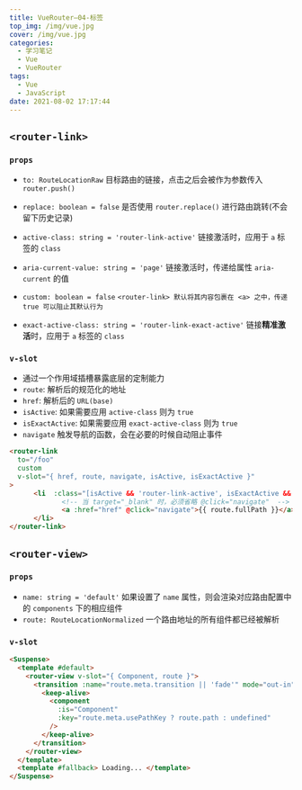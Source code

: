 ```yaml
---
title: VueRouter—04-标签
top_img: /img/vue.jpg
cover: /img/vue.jpg
categories:
  - 学习笔记
  - Vue
  - VueRouter
tags:
  - Vue
  - JavaScript
date: 2021-08-02 17:17:44
---
```


## `<router-link>`

### `props`

- `to: RouteLocationRaw` 目标路由的链接，点击之后会被作为参数传入 `router.push()`
- `replace: boolean = false` 是否使用 `router.replace()` 进行路由跳转(不会留下历史记录)
- `active-class: string = 'router-link-active'` 链接激活时，应用于 `a` 标签的 `class`
- `aria-current-value: string = 'page'` 链接激活时，传递给属性 `aria-current` 的值

- `custom: boolean = false` `<router-link> 默认将其内容包裹在 <a> 之中，传递 true 可以阻止其默认行为`

- `exact-active-class: string = 'router-link-exact-active'` 链接**精准激活**时，应用于 `a` 标签的 `class`

### `v-slot`

- 通过一个作用域插槽暴露底层的定制能力
- `route`: 解析后的规范化的地址
- `href`: 解析后的 `URL(base)`
- `isActive`: 如果需要应用 `active-class` 则为 `true`
- `isExactActive`: 如果需要应用 `exact-active-class` 则为 `true`
- `navigate` 触发导航的函数，会在必要的时候自动阻止事件

```html
<router-link
  to="/foo"
  custom
  v-slot="{ href, route, navigate, isActive, isExactActive }"
>
      <li  :class="[isActive && 'router-link-active', isExactActive && 'router-link-exact-active']">
          	 <!-- 当 target="_blank" 时，必须省略 @click="navigate"  -->
       		 <a :href="href" @click="navigate">{{ route.fullPath }}</a>
      </li>
</router-link>
```

## `<router-view>`

### `props`

- `name: string = 'default'` 如果设置了 `name` 属性，则会渲染对应路由配置中的 `components` 下的相应组件
- `route: RouteLocationNormalized` 一个路由地址的所有组件都已经被解析

### `v-slot`

```html
<Suspense>
  <template #default>
    <router-view v-slot="{ Component, route }">
      <transition :name="route.meta.transition || 'fade'" mode="out-in">
        <keep-alive>
          <component
            :is="Component"
            :key="route.meta.usePathKey ? route.path : undefined"
          />
        </keep-alive>
      </transition>
    </router-view>
  </template>
  <template #fallback> Loading... </template>
</Suspense>
```


